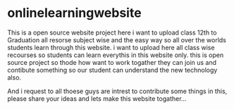 # onlinelearningwebsite
 This is a open source website project here i want to upload class 12th to Graduation all resorse subject wise and the easy way so all over the worlds students learn through this website.
i want to upload here all class wise recourses so students can learn everythis in this website only. this is open source project so thode how want to work togather they can join us and contibute something so our student can understand the new technology also.
 
 And i request to all thoese guys are intrest to contribute some things in this, please share your ideas and lets make this website togather...
